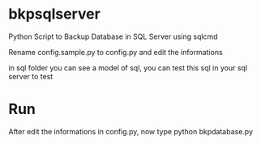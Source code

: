 bkpsqlserver
============

Python Script to Backup Database in SQL Server using sqlcmd

Rename config.sample.py to config.py and edit the informations

in sql folder you can see a model of sql, you can test this sql in your sql server to test

Run
===

After edit the informations in config.py, now type python bkpdatabase.py
